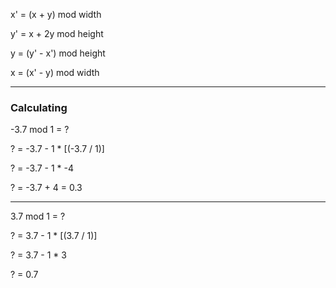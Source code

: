 x' = (x + y) mod width

y' = x + 2y mod height

y = (y' - x') mod height

x = (x' - y) mod width

----------------------------

### Calculating

-3.7 mod 1 = ?

? = -3.7 - 1 * [(-3.7 / 1)]

? = -3.7 - 1 * -4

? = -3.7 + 4 = 0.3

----

3.7 mod 1 = ?

? = 3.7 - 1 * [(3.7 / 1)]

? = 3.7 - 1 * 3

? = 0.7
